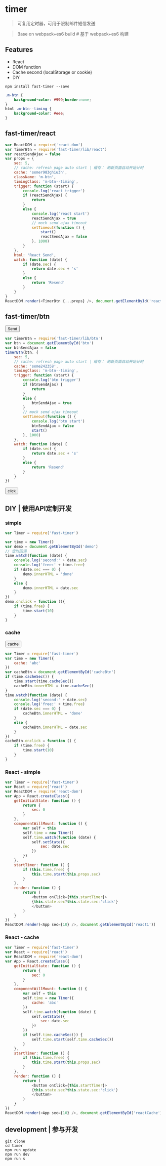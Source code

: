 # timer

<script src="http://cdn.bootcss.com/react/0.14.8/react.js" ></script>
<script src="http://cdn.bootcss.com/react/0.14.8/react-dom.min.js" ></script>
<script src="http://cdn.bootcss.com/moment.js/2.14.1/moment.min.js"></script>

> 可复用定时器，可用于限制邮件短信发送

> Base on webpack+es6 build # 基于 webpack+es6 构建

## Features

- React
- DOM function
- Cache second (localStorage or cookie)
- DIY

```
npm install fast-timer --save
```

````css
.m-btn {
    background-color: #999;border:none;
}
html .m-btn--timing {
    background-color: #eee;
}
````

## fast-timer/react

<div id="reactNode"></div>

````js
var ReactDOM = require('react-dom')
var TimerBtn = require('fast-timer/lib/react')
var reactSendAjax = false
var props = {
    sec: 5,
    // cache: refresh page auto start | 缓存： 刷新页面自动开始计时
    cache: 'somer983ghiu3h',
    className: 'm-btn',
    timingClass: 'm-btn--timing',
    trigger: function (start) {
        console.log('react trigger')
        if (reactSendAjax) {
            return
        }
        else {
            console.log('react start')
            reactSendAjax = true
            // mock send ajax timeout
            setTimeout(function () {
                start()
                reactSendAjax = false
            }, 1000)
        }
    },
    html: 'React Send',
    watch: function (date) {
        if (date.sec) {
            return date.sec + 's'
        }
        else {
            return 'Resend'
        }
    }
}
ReactDOM.render(<TimerBtn {...props} />, document.getElementById('reactNode'))
````

## fast-timer/btn

<button type="button" id="btn" class="m-btn" >Send</button>

````js
var timerBtn = require('fast-timer/lib/btn')
var btn = document.getElementById('btn')
var btnSendAjax = false
timerBtn(btn, {
    sec: 5,
    // cache: refresh page auto start | 缓存： 刷新页面自动开始计时
    cache: 'some242358',
    timingClass: 'm-btn--timing',
    trigger: function (start) {
        console.log('btn trigger')
        if (btnSendAjax) {
            return
        }
        else {
            btnSendAjax = true
        }
        // mock send ajax timeout
        setTimeout(function () {
            console.log('btn start')
            btnSendAjax = false
            start()
        }, 1000)
    },
    watch: function (date) {
        if (date.sec) {
            return date.sec + 's'
        }
        else {
            return 'Resend'
        }
    }
})
````


<button type="button" id="demo" >click</button>

## DIY | 使用API定制开发

### simple

````js
var Timer = require('fast-timer')

var time = new Timer()
var demo = document.getElementById('demo')
// 定时回调
time.watch(function (date) {
    console.log('second:' + date.sec)
    console.log('free:' + time.free)
    if (date.sec === 0) {
        demo.innerHTML = 'done'
    }
    else {
        demo.innerHTML = date.sec
    }
})
demo.onclick = function (){
    if (time.free) {
        time.start(10)
    }
}
````


### cache

<button type="button" id="cacheBtn" >cache</button>

````js
var Timer = require('fast-timer')
var time = new Timer({
    cache: 'abc'
})
var cacheBtn = document.getElementById('cacheBtn')
if (time.cacheSec()) {
    time.start(time.cacheSec())
    cacheBtn.innerHTML = time.cacheSec()
}
time.watch(function (date) {
    console.log('second:' + date.sec)
    console.log('free:' + time.free)
    if (date.sec === 0) {
        cacheBtn.innerHTML = 'done'
    }
    else {
        cacheBtn.innerHTML = date.sec
    }
})
cacheBtn.onclick = function () {
    if (time.free) {
        time.start(10)
    }
}
````


### React - simple

<div id="react1"></div>

````js
var Timer = require('fast-timer')
var React = require('react')
var ReactDOM = require('react-dom')
var App = React.createClass({
    getInitialState: function () {
        return {
            sec: 0
        }
    },
    componentWillMount: function () {
        var self = this
        self.time = new Timer()
        self.time.watch(function (date) {
            self.setState({
                sec: date.sec
            })
        })
    },
    startTimer: function () {
        if (this.time.free) {
            this.time.start(this.props.sec)
        }
    },
    render: function () {
        return (
            <button onClick={this.startTimer}>
            {this.state.sec?this.state.sec:'click'}
            </button>
        )
    }
})
ReactDOM.render(<App sec={10} />, document.getElementById('react1'))
````

### React - cache

<div id="reactCache"></div>

````js
var Timer = require('fast-timer')
var React = require('react')
var ReactDOM = require('react-dom')
var App = React.createClass({
    getInitialState: function () {
        return {
            sec: 0
        }
    },
    componentWillMount: function () {
        var self = this
        self.time = new Timer({
            cache: 'abc'
        })
        self.time.watch(function (date) {
            self.setState({
                sec: date.sec
            })
        })
        if (self.time.cacheSec()) {
            self.time.start(self.time.cacheSec())
        }
    },
    startTimer: function () {
        if (this.time.free) {
            this.time.start(this.props.sec)
        }
    },
    render: function () {
        return (
            <button onClick={this.startTimer}>
            {this.state.sec?this.state.sec:'click'}
            </button>
        )
    }
})
ReactDOM.render(<App sec={10} />, document.getElementById('reactCache'))
````

## development | 参与开发

```shell
git clone
cd timer
npm run update
npm run dev
npm run s
```


<link rel="stylesheet" href="http://cdn.bootcss.com/highlight.js/9.6.0/styles/atom-one-dark.min.css">
